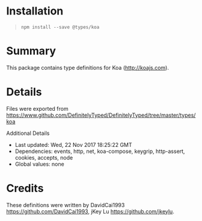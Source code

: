 # Installation
> `npm install --save @types/koa`

# Summary
This package contains type definitions for Koa (http://koajs.com).

# Details
Files were exported from https://www.github.com/DefinitelyTyped/DefinitelyTyped/tree/master/types/koa

Additional Details
 * Last updated: Wed, 22 Nov 2017 18:25:22 GMT
 * Dependencies: events, http, net, koa-compose, keygrip, http-assert, cookies, accepts, node
 * Global values: none

# Credits
These definitions were written by DavidCai1993 <https://github.com/DavidCai1993>, jKey Lu <https://github.com/jkeylu>.
